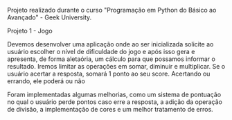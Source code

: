 Projeto realizado durante o curso "Programação em Python do Básico ao Avançado" - Geek University.

Projeto 1 - Jogo

Devemos desenvolver uma aplicação onde ao ser inicializada solicite ao usuário escolher o
nível de
dificuldade do jogo e após isso gera e apresenta, de forma aletaória, um cálculo para que
possamos
informar o resultado.
Iremos limitar as operações em somar, diminuir e multiplicar. Se o usuário acertar a resposta, somará 1 ponto ao seu score. Acertando ou errando, ele poderá ou não

Foram implementadas algumas melhorias, como um sistema de pontuação no qual o usuário perde pontos caso erre a resposta, a adição da operação de divisão, a implementação de cores e um melhor tratamento de erros.